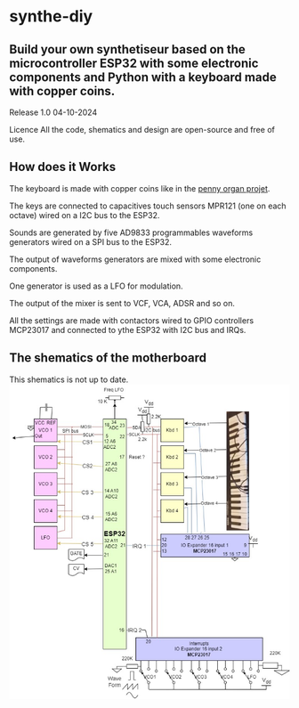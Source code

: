 # synthe-diy
<h2>Build your own synthetiseur based on the microcontroller ESP32 with some electronic components and Python with a keyboard made with copper coins.</h2>

Release 1.0 04-10-2024

Licence
All the code, shematics and design are open-source and free of use.

<h2>How does it Works</h2>

The keyboard is made with copper coins like in the <a href="https://arduino103.blogspot.com/2019/10/python-organ-creer-un-orgue.html">penny organ projet</a>.

The keys are connected to capacitives touch sensors MPR121 (one on each octave) wired on a I2C bus to the ESP32.

Sounds are generated by five AD9833 programmables waveforms generators wired on a SPI bus to the ESP32.

The output of waveforms generators are mixed with some electronic components.

One generator is used as a LFO for modulation.

The output of the mixer is sent to VCF, VCA, ADSR and so on.

All the settings are made with contactors wired to GPIO controllers MCP23017 and connected to ythe ESP32 with I2C bus and IRQs.

<h2>The shematics of the motherboard</h2>
This shematics is not up to date.
<img src ="pictures/CarteMere.jpg" alt="Shematics motherboard" />


